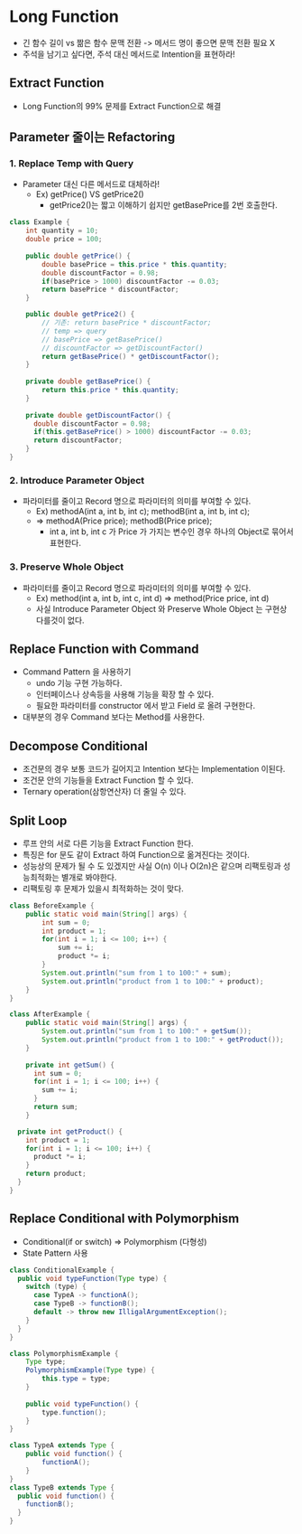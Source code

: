 # Long Function
* 긴 함수 길이 vs 짦은 함수 문맥 전환 -> 메서드 명이 좋으면 문맥 전환 필요 X
* 주석을 남기고 싶다면, 주석 대신 메서드로 Intention을 표현하라!

## Extract Function
* Long Function의 99% 문제를 Extract Function으로 해결
## Parameter 줄이는 Refactoring
### 1. Replace Temp with Query
* Parameter 대신 다른 메서드로 대체하라!
  * Ex) getPrice() VS getPrice2()
    * getPrice2()는 짧고 이해하기 쉽지만 getBasePrice를 2번 호출한다.
```java
class Example {
    int quantity = 10;
    double price = 100;
    
    public double getPrice() {
        double basePrice = this.price * this.quantity;
        double discountFactor = 0.98;
        if(basePrice > 1000) discountFactor -= 0.03;
        return basePrice * discountFactor;
    }

    public double getPrice2() {
        // 기존: return basePrice * discountFactor;
        // temp => query
        // basePrice => getBasePrice()
        // discountFactor => getDiscountFactor()
        return getBasePrice() * getDiscountFactor();
    }
    
    private double getBasePrice() {
        return this.price * this.quantity;
    }
    
    private double getDiscountFactor() {
      double discountFactor = 0.98;
      if(this.getBasePrice() > 1000) discountFactor -= 0.03;
      return discountFactor;
    }
}
```
### 2. Introduce Parameter Object
* 파라미터를 줄이고 Record 명으로 파라미터의 의미를 부여할 수 있다.
  * Ex) methodA(int a, int b, int c); methodB(int a, int b, int c); 
  * => methodA(Price price); methodB(Price price);
    * int a, int b, int c 가 Price 가 가지는 변수인 경우 하나의 Object로 묶어서 표현한다.

### 3. Preserve Whole Object
* 파라미터를 줄이고 Record 명으로 파라미터의 의미를 부여할 수 있다.
  * Ex) method(int a, int b, int c, int d) => method(Price price, int d)
  * 사실 Introduce Parameter Object 와 Preserve Whole Object 는 구현상 다를것이 없다. 

## Replace Function with Command
* Command Pattern 을 사용하기
  * undo 기능 구현 가능하다.
  * 인터페이스나 상속등을 사용해 기능을 확장 할 수 있다.
  * 필요한 파라미터를 constructor 에서 받고 Field 로 올려 구현한다.
* 대부분의 경우 Command 보다는 Method를 사용한다.

## Decompose Conditional
* 조건문의 경우 보통 코드가 길어지고 Intention 보다는 Implementation 이된다.
* 조건문 안의 기능들을 Extract Function 할 수 있다.
* Ternary operation(삼항연산자) 더 줄일 수 있다.

## Split Loop
* 루프 안의 서로 다른 기능을 Extract Function 한다.
* 특징은 for 문도 같이 Extract 하여 Function으로 옮겨진다는 것이다.
* 성능상의 문제가 될 수 도 있겠지만 사실 O(n) 이나 O(2n)은 같으며 리팩토링과 성능최적화는 별개로 봐야한다.
* 리팩토링 후 문제가 있을시 최적화하는 것이 맞다.
```java
class BeforeExample {
    public static void main(String[] args) {
        int sum = 0;
        int product = 1;
        for(int i = 1; i <= 100; i++) {
            sum += i;
            product *= i;
        }
        System.out.println("sum from 1 to 100:" + sum);
        System.out.println("product from 1 to 100:" + product);
    }
}
```
```java
class AfterExample {
    public static void main(String[] args) {
        System.out.println("sum from 1 to 100:" + getSum());
        System.out.println("product from 1 to 100:" + getProduct());
    }
    
    private int getSum() {
      int sum = 0;
      for(int i = 1; i <= 100; i++) {
        sum += i;
      }
      return sum;
    }

  private int getProduct() {
    int product = 1;
    for(int i = 1; i <= 100; i++) {
      product *= i;
    }
    return product;
  }
}
```

## Replace Conditional with Polymorphism
* Conditional(if or switch) => Polymorphism (다형성)
* State Pattern 사용

```java
class ConditionalExample {
  public void typeFunction(Type type) {
    switch (type) {
      case TypeA -> functionA();
      case TypeB -> functionB();
      default -> throw new IlligalArgumentException();
    }
  }
}
```
```java
class PolymorphismExample {
    Type type;
    PolymorphismExample(Type type) {
        this.type = type; 
    }
    
    public void typeFunction() {
        type.function();
    }
}

class TypeA extends Type {
    public void function() {
        functionA();
    }
}
class TypeB extends Type {
  public void function() {
    functionB();
  }
}
```